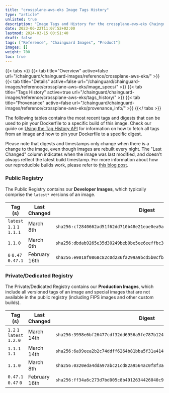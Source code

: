 ```yaml
---
title: "crossplane-aws-eks Image Tags History"
type: "article"
unlisted: true
description: "Image Tags and History for the crossplane-aws-eks Chainguard Image"
date: 2023-06-22T11:07:52+02:00
lastmod: 2024-03-15 00:51:40
draft: false
tags: ["Reference", "Chainguard Images", "Product"]
images: []
weight: 700
toc: true
---
```


{{< tabs >}}
{{< tab title="Overview" active=false url="/chainguard/chainguard-images/reference/crossplane-aws-eks/" >}}
{{< tab title="Details" active=false url="/chainguard/chainguard-images/reference/crossplane-aws-eks/image_specs/" >}}
{{< tab title="Tags History" active=true url="/chainguard/chainguard-images/reference/crossplane-aws-eks/tags_history/" >}}
{{< tab title="Provenance" active=false url="/chainguard/chainguard-images/reference/crossplane-aws-eks/provenance_info/" >}}
{{</ tabs >}}

The following tables contains the most recent tags and digests that can be used to pin your Dockerfile to a specific build of this image. Check our guide on [Using the Tag History API](/chainguard/chainguard-images/using-the-tag-history-api/) for information on how to fetch all tags from an image and how to pin your Dockerfile to a specific digest.

Please note that digests and timestamps only change when there is a change to the image, even though images are rebuilt every night. The "Last Changed" column indicates when the image was last modified, and doesn't always reflect the latest build timestamp. For more information about how our reproducible builds work, please refer to [this blog post](https://www.chainguard.dev/unchained/reproducing-chainguards-reproducible-image-builds).

### Public Registry
The Public Registry contains our **Developer Images**, which typically comprise the `latest*` versions of an image.

| Tag (s)                     | Last Changed  | Digest                                                                    |
|-----------------------------|---------------|---------------------------------------------------------------------------|
|  `latest` `1.1` `1` `1.1.1` | March 8th     | `sha256:cf2840662ad51f62dd710b48e21eae0ea9a5f23758f189e1b2511fddb9ac069b` |
|  `1.1.0`                    | March 6th     | `sha256:dbdab9265e35d30249beb0be5ee6eeffbc3ef2ac8d32bb983ccf93bb69644f5f` |
|  `0` `0.47` `0.47.1`        | February 16th | `sha256:e9018f0868c82c0d236fa299a9bcd5b0cfba85969c7eb76565c55f7a989eee38` |


### Private/Dedicated Registry
The Private/Dedicated Registry contains our **Production Images**, which include all versioned tags of an image and special images that are not available in the public registry (including FIPS images and other custom builds).

| Tag (s)                     | Last Changed  | Digest                                                                    |
|-----------------------------|---------------|---------------------------------------------------------------------------|
|  `1.2` `1` `latest` `1.2.0` | March 14th    | `sha256:3998e6bf26477cdf32dd6956a5fe787b124297951d567e049eb7f386043c61d5` |
|  `1.1.1` `1.1`              | March 14th    | `sha256:6a99eea2b2c74ddff6264b81bba5f31a414c89c970e401e5f650092e82de3491` |
|  `1.1.0`                    | March 8th     | `sha256:0320eda4dda97abc21cd82a9564ac0f8f3ad2a07525f6cf57e751a918aef6d6d` |
|  `0.47.1` `0.47` `0`        | February 16th | `sha256:ff34a6c273d7bd005c8b4912634426040c910fbef792e54b5d53019db6dc6bc6` |

